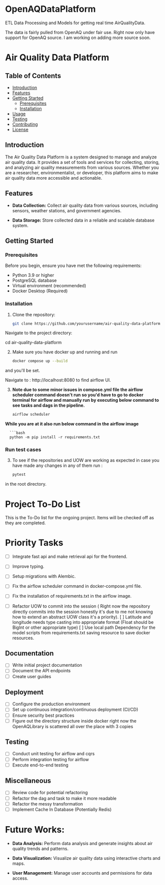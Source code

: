 # OpenAQDataPlatform
ETL Data Processing and Models for getting real time AirQualityData. 

The data is fairly pulled from OpenAQ under fair use. Right now only have support for OpenAQ source. I am working on adding more source soon. 

# Air Quality Data Platform


## Table of Contents

- [Introduction](#introduction)
- [Features](#features)
- [Getting Started](#getting-started)
  - [Prerequisites](#prerequisites)
  - [Installation](#installation)
- [Usage](#usage)
- [Testing](#testing)
- [Contributing](#contributing)
- [License](#license)

## Introduction

The Air Quality Data Platform is a system designed to manage and analyze air quality data. It provides a set of tools and services for collecting, storing, and analyzing air quality measurements from various sources. Whether you are a researcher, environmentalist, or developer, this platform aims to make air quality data more accessible and actionable.

## Features

- **Data Collection:** Collect air quality data from various sources, including sensors, weather stations, and government agencies.

- **Data Storage:** Store collected data in a reliable and scalable database system.


## Getting Started

### Prerequisites

Before you begin, ensure you have met the following requirements:

- Python 3.9 or higher
- PostgreSQL database
- Virtual environment (recommended)
- Docker Desktop (Required)

### Installation

1. Clone the repository:

   ```bash
   git clone https://github.com/yourusername/air-quality-data-platform.git
Navigate to the project directory:


cd air-quality-data-platform

2. Make sure you have docker up and running and run 

    ```bash
    docker compose up --build
and you'll be set.

Navigate to : http://localhost:8080 to find airflow UI.

3. **Note due to some minor issues in compose.yml file the airflow scheduler command doesn't run so you'd have to go to docker terminal for airflow and manually run by executing below command to see tasks and dags in the pipeline.**
      
      ```bash
      airflow scheduler 
**While you are at it also run below command in the airflow image**

      ```bash 
      python -m pip install -r requirements.txt
### Run test cases 

3. To see if the repositories and UOW are working as expected in case you have made any changes in any of them run :
      ```bash
      pytest
in the root directory.



# Project To-Do List

This is the To-Do list for the ongoing project. Items will be checked off as they are completed.

# Priority Tasks 

- [ ] Integrate fast api and make retrieval api for the frontend.
- [ ] Improve typing.
- [ ] Setup migrations with Alembic.
- [ ] Fix the airflow scheduler command in docker-compose.yml file.
- [ ] Fix the installation of requirements.txt in the airflow image.
- [ ] Refactor UOW to commit into the session ( Right now the 
      repository directly commits into the session honestly it's due to me not knowing how to extend an abstract UOW class it's a priority).
  [ ] Latitude and longitude needs type casting into appropriate format (Float
      should be BigInt or other appropriate type)
  [ ] Use local path Dependency for the model scripts from requirements.txt saving
      resource to save docker resources.



## Documentation

- [ ] Write initial project documentation
- [ ] Document the API endpoints
- [ ] Create user guides

## Deployment

- [ ] Configure the production environment
- [ ] Set up continuous integration/continuous deployment (CI/CD)
- [ ] Ensure security best practices
- [ ] Figure out the directory structure inside docker right now the OpenAQLibrary is scattered all over the place with 3 copies

## Testing

- [ ] Conduct unit testing for airflow and cqrs
- [ ] Perform integration testing for airflow
- [ ] Execute end-to-end testing

## Miscellaneous

- [ ] Review code for potential refactoring
- [ ] Refactor the dag and task to make it more readable 
- [ ] Refactor the messy transformation
- [ ] Implement Cache In Database (Potentially Redis) 

# Future Works:

- **Data Analysis:** Perform data analysis and generate insights about air quality trends and patterns.

- **Data Visualization:** Visualize air quality data using interactive charts and maps.

- **User Management:** Manage user accounts and permissions for data access.

